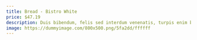 ```yaml
---
title: Bread - Bistro White
price: $47.19
description: Duis bibendum, felis sed interdum venenatis, turpis enim blandit mi, in porttitor pede justo eu massa. Donec dapibus. Duis at velit eu est congue elementum.
image: https://dummyimage.com/800x500.png/5fa2dd/ffffff
---
```


